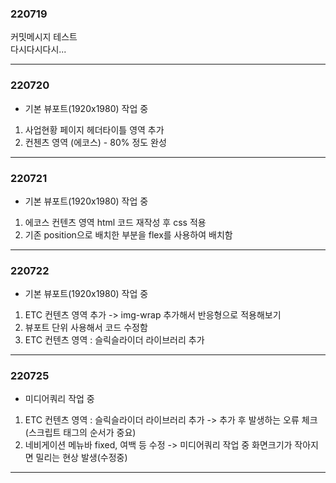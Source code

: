 ### 220719<br>
커밋메시지 테스트 <br>
다시다시다시...

---

### 220720<br>
- 기본 뷰포트(1920x1980) 작업 중
1. 사업현황 페이지 헤더타이틀 영역 추가
2. 컨첸츠 영역 (에코스) - 80% 정도 완성

---

### 220721<br>
- 기본 뷰포트(1920x1980) 작업 중
1. 에코스 컨텐츠 영역 html 코드 재작성 후 css 적용
2. 기존 position으로 배치한 부분을 flex를 사용하여 배치함

---

### 220722<br>
- 기본 뷰포트(1920x1980) 작업 중
1. ETC 컨텐츠 영역 추가 -> img-wrap 추가해서 반응형으로 적용해보기
2. 뷰포트 단위 사용해서 코드 수정함
3. ETC 컨텐츠 영역 : 슬릭슬라이더 라이브러리 추가

---

### 220725<br>
- 미디어쿼리 작업 중
1. ETC 컨텐츠 영역 : 슬릭슬라이더 라이브러리 추가 -> 추가 후 발생하는 오류 체크(스크립트 태그의 순서가 중요)
2. 네비게이션 메뉴바 fixed, 여백 등 수정 -> 미디어쿼리 작업 중 화면크기가 작아지면 밀리는 현상 발생(수정중)

---
